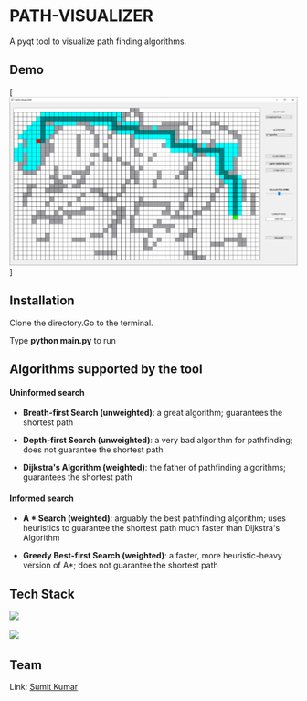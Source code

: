 # PATH-VISUALIZER
A pyqt tool to visualize path finding algorithms.

## Demo

[![](https://github.com/sumitkumarju/PATH-VISUALIZER/blob/master/demo.PNG)]

## Installation 
 Clone the directory.Go to the terminal.
 
 Type **python main.py** to run

## Algorithms supported by the tool
#### Uninformed search
* **Breath-first Search (unweighted)**: a great algorithm; guarantees the shortest path

* **Depth-first Search (unweighted)**: a very bad algorithm for pathfinding; does not guarantee the shortest path

* **Dijkstra's Algorithm (weighted)**: the father of pathfinding algorithms; guarantees the shortest path

#### Informed search

* **A * Search (weighted)**: arguably the best pathfinding algorithm; uses heuristics to guarantee the shortest path much faster than Dijkstra's Algorithm

* **Greedy Best-first Search (weighted)**: a faster, more heuristic-heavy version of A*; does not guarantee the shortest path

## Tech Stack
![](https://forthebadge.com/images/badges/made-with-python.svg)

<img target="_blank" src="https://upload.wikimedia.org/wikipedia/commons/thumb/0/0b/Qt_logo_2016.svg/1200px-Qt_logo_2016.svg.png" width=150>

## Team

Link: [Sumit Kumar](https://www.linkedin.com/in/sumit-kumar-b8058316a/)
